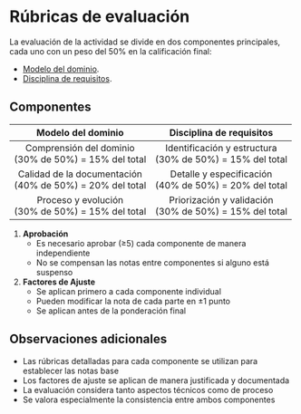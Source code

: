 # Rúbricas de evaluación

La evaluación de la actividad se divide en dos componentes principales, cada uno con un peso del 50% en la calificación final:

- [Modelo del dominio](mdd.md).
- [Disciplina de requisitos](disciplinaRequisitos.md).

## Componentes

<div align=center>

|Modelo del dominio|Disciplina de requisitos|
|:-:|:-:|
|Comprensión del dominio<br>(30% de 50%) = 15% del total|Identificación y estructura <br>(30% de 50%) = 15% del total|
|Calidad de la documentación <br>(40% de 50%) = 20% del total|Detalle y especificación <br>(40% de 50%) = 20% del total|
|Proceso y evolución <br>(30% de 50%) = 15% del total|Priorización y validación <br>(30% de 50%) = 15% del total|

</div>

1. **Aprobación**
   - Es necesario aprobar (≥5) cada componente de manera independiente
   - No se compensan las notas entre componentes si alguno está suspenso
1. **Factores de Ajuste**
   - Se aplican primero a cada componente individual
   - Pueden modificar la nota de cada parte en ±1 punto
   - Se aplican antes de la ponderación final


## Observaciones adicionales

- Las rúbricas detalladas para cada componente se utilizan para establecer las notas base
- Los factores de ajuste se aplican de manera justificada y documentada
- La evaluación considera tanto aspectos técnicos como de proceso
- Se valora especialmente la consistencia entre ambos componentes
